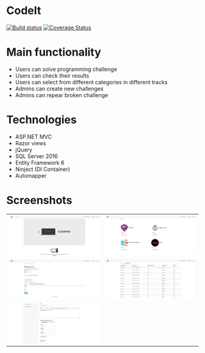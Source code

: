 # CodeIt

[![Build status](https://ci.appveyor.com/api/projects/status/yp5y5xxabrgjsqh2?svg=true)](https://ci.appveyor.com/project/sguzunov/codeit)
[![Coverage Status](https://coveralls.io/repos/github/sguzunov/CodeIt/badge.svg)](https://coveralls.io/github/sguzunov/CodeIt)

# Main functionality
- Users can solve programming challenge
- Users can check their results
- Users can select from different categories in different tracks
- Admins can create new challenges
- Admins can repear broken challenge

# Technologies
- ASP.NET MVC
- Razor views
- jQuery
- SQL Server 2016
- Entity Framework 6
- Ninject (DI Container)
- Automapper

# Screenshots


|                                               |                                              |
| -----------------------------------           |:--------------------------------------------:|   
| ![alt tag](./Screenshots/home-page.png)       | ![alt tag](./Screenshots/tracks-page.png)    |
| ![alt tag](./Screenshots/new-submission.png)  | ![alt tag](./Screenshots/all-submissions.png)|
| ![alt tag](./Screenshots/admin.png)
